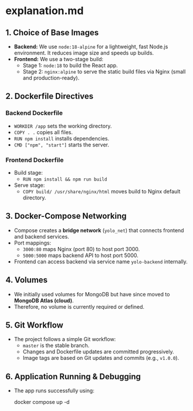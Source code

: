 # explanation.md

## 1. Choice of Base Images

- **Backend:** We use `node:18-alpine` for a lightweight, fast Node.js environment. It reduces image size and speeds up builds.
- **Frontend:** We use a two-stage build:
  - Stage 1: `node:18` to build the React app.
  - Stage 2: `nginx:alpine` to serve the static build files via Nginx (small and production-ready).

## 2. Dockerfile Directives

### Backend Dockerfile
- `WORKDIR /app` sets the working directory.
- `COPY . .` copies all files.
- `RUN npm install` installs dependencies.
- `CMD ["npm", "start"]` starts the server.

### Frontend Dockerfile
- Build stage:
  - `RUN npm install && npm run build`
- Serve stage:
  - `COPY build/ /usr/share/nginx/html` moves build to Nginx default directory.

## 3. Docker-Compose Networking

- Compose creates a **bridge network**  (`yolo_net`) that connects frontend and backend services.
- Port mappings:
  - `3000:80` maps Nginx (port 80) to host port 3000.
  - `5000:5000` maps backend API to host port 5000.
- Frontend can access backend via service name `yolo-backend` internally.

## 4. Volumes

- We initially used volumes for MongoDB but have since moved to **MongoDB Atlas (cloud)**.
- Therefore, no volume is currently required or defined.

## 5. Git Workflow

- The project follows a simple Git workflow:
  - `master` is the stable branch.
  - Changes and Dockerfile updates are committed progressively.
  - Image tags are based on Git updates and commits (e.g., `v1.0.0`).

## 6. Application Running & Debugging

- The app runs successfully using:
  
  docker compose up -d
